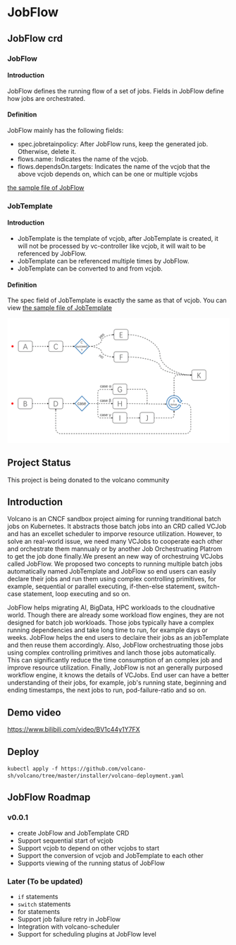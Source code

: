 # JobFlow

## JobFlow crd

### JobFlow

#### Introduction

JobFlow defines the running flow of a set of jobs. Fields in JobFlow define how jobs are orchestrated.

#### Definition

JobFlow mainly has the following fields:

* spec.jobretainpolicy: After JobFlow runs, keep the generated job. Otherwise, delete it.
* flows.name: Indicates the name of the vcjob.
* flows.dependsOn.targets: Indicates the name of the vcjob that the above vcjob depends on, which can be one or multiple vcjobs

[the sample file of JobFlow](../../../example/jobflow/JobFlow.yaml)

### JobTemplate

#### Introduction

* JobTemplate is the template of vcjob, after JobTemplate is created, it will not be processed by vc-controller like vcjob, it will wait to be referenced by JobFlow.
* JobTemplate can be referenced multiple times  by JobFlow.
* JobTemplate can be converted to and from vcjob.

#### Definition

The spec field of JobTemplate is exactly the same as that of vcjob. You can view [the sample file of JobTemplate](../../../example/jobflow/JobTemplate.yaml)

![jobflowAnimation](../images/jobflow.gif)

## Project Status

This project is being donated to the volcano community

## Introduction

Volcano is an CNCF sandbox project aiming for running tranditional batch jobs on Kubernetes. It abstracts those batch jobs into an CRD called VCJob and has an excellet scheduler to imporve resource utilization. However, to solve an real-world issue, we need many VCJobs to cooperate each other and orchestrate them mannualy or by another Job Orchestruating Platrom to get the job done finally.We present an new way of orchestruing VCJobs called JobFlow. We proposed two concepts to running multiple batch jobs automatically named JobTemplate and JobFlow so end users can easily declare their jobs and run them using complex controlling primitives, for example, sequential or parallel executing, if-then-else statement, switch-case statement, loop executing and so on.

JobFlow helps migrating AI, BigData, HPC workloads to the cloudnative world. Though there are already some workload flow engines, they are not designed for batch job workloads. Those jobs typically have a complex running dependencies and take long time to run, for example days or weeks. JobFlow helps the end users to declaire their jobs as an jobTemplate and then reuse them accordingly. Also, JobFlow orchestruating those jobs using complex controlling primitives and lanch those jobs automatically. This can significantly reduce the time consumption of an complex job and improve resource utilization. Finally, JobFlow is not an generally purposed workflow engine, it knows the details of VCJobs. End user can have a better understanding of their jobs, for example, job's running state, beginning and ending timestamps, the next jobs to run, pod-failure-ratio and so on.

## Demo video

https://www.bilibili.com/video/BV1c44y1Y7FX

## Deploy
```
kubectl apply -f https://github.com/volcano-sh/volcano/tree/master/installer/volcano-deployment.yaml
```

## JobFlow Roadmap

### v0.0.1

* create JobFlow and JobTemplate CRD
* Support sequential start of vcjob
* Support vcjob to depend on other vcjobs to start
* Support the conversion of vcjob and JobTemplate to each other
* Supports viewing of the running status of JobFlow

### Later (To be updated)

* `if` statements
* `switch` statements
* for statements
* Support job failure retry in JobFlow
* Integration with volcano-scheduler
* Support for scheduling plugins at JobFlow level